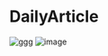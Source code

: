 # DailyArticle
![ggg](https://user-images.githubusercontent.com/26058288/202408878-42796f52-34d8-4796-89dd-2b07e638b294.jpg)
![image](https://user-images.githubusercontent.com/26058288/202408719-99b26301-7177-4457-8797-6d603ccd949c.png)

